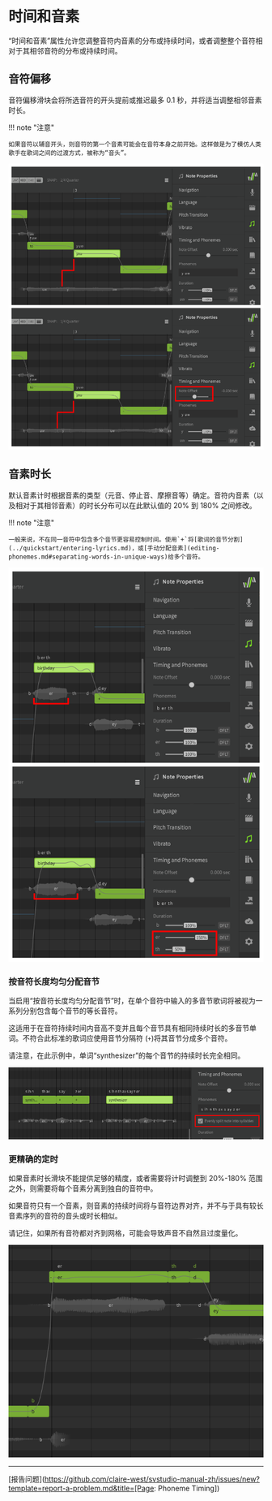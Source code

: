 # 时间和音素

“时间和音素”属性允许您调整音符内音素的分布或持续时间，或者调整整个音符相对于其相邻音符的分布或持续时间。

## 音符偏移

音符偏移滑块会将所选音符的开头提前或推迟最多 0.1 秒，并将适当调整相邻音素时长。

!!! note "注意"

    如果音符以辅音开头，则音符的第一个音素可能会在音符本身之前开始。这样做是为了模仿人类歌手在歌词之间的过渡方式，被称为“音头”。

![Note Offset Side-by-side](../img/note-properties/note-offset-crop.png)

## 音素时长

默认音素计时根据音素的类型（元音、停止音、摩擦音等）确定。音符内音素（以及相对于其相邻音素）的时长分布可以在此默认值的 20% 到 180% 之间修改。

!!! note "注意"

    一般来说，不在同一音符中包含多个音节更容易控制时间。使用`+`将[歌词的音节分割](../quickstart/entering-lyrics.md)，或[手动分配音素](editing-phonemes.md#separating-words-in-unique-ways)给多个音符。

![音素时长](../img/note-properties/phoneme-timing-crop.png)

### 按音符长度均匀分配音节

当启用“按音符长度均匀分配音节”时，在单个音符中输入的多音节歌词将被视为一系列分别包含每个音节的等长音符。

这适用于在音符持续时间内音高不变并且每个音节具有相同持续时长的多音节单词。不符合此标准的歌词应使用音节分隔符 (`+`)将其音节分成多个音符。

请注意，在此示例中，单词“synthesizer”的每个音节的持续时长完全相同。

![按音符长度均匀分配音节](../img/note-properties/evenly-split-syllables.png)

### 更精确的定时

如果音素时长滑块不能提供足够的精度，或者需要将计时调整到 20%-180% 范围之外，则需要将每个音素分离到独自的音符中。

如果音符只有一个音素，则音素的持续时间将与音符边界对齐，并不与于具有较长音素序列的音符的音头或时长相似。

请记住，如果所有音符都对齐到网格，可能会导致声音不自然且过度量化。

![简易音素分割](../img/note-properties/one-phoneme-per-note.png)

---

[报告问题](https://github.com/claire-west/svstudio-manual-zh/issues/new?template=report-a-problem.md&title=[Page: Phoneme Timing])